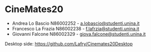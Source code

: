 # **CineMates20**

- Andrea Lo Bascio N86002252 - a.lobascio@studenti.unina.it
- Francesco La Frazia N86002238 - f.lafrzia@studenti.unina.it
- Giovanni Falcone N86002329 - giova.falcone@studenti.unina.it

Desktop side: https://github.com/Lafry/Cinemates20Desktop
